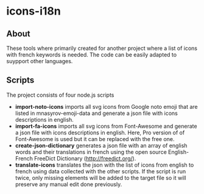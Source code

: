 # icons-i18n

## About

These tools where primarily created for another project where a list of icons with french keywords is needed. The code can be easily adapted to suypport other languages.

## Scripts

The project consists of four node.js scripts

- **import-noto-icons** imports all svg icons from Google noto emoji that are listed in mnasyrov-emoji-data and generate a json file with icons descriptions in english.
- **import-fa-icons** imports all svg icons from Font-Awesome and generate a json file with icons descriptions in english. Here, Pro version of of Font-Awesome is used but it can be replaced with the free one.
- **create-json-dictionary** generates a json file with an array of english words and their translations in french using the open source English-French FreeDict Dictionary (http://freedict.org/).
- **translate-icons** translates the json with the list of icons from english to french using data collected with the other scripts. If the script is run twice, only missing elements will be added to the target file so it will preserve any manual edit done previously.
